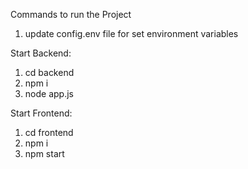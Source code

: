 Commands to run the Project

1. update config.env file for set environment variables

Start Backend:

1. cd backend
2. npm i
3. node app.js

Start Frontend:

1. cd frontend
2. npm i
3. npm start
